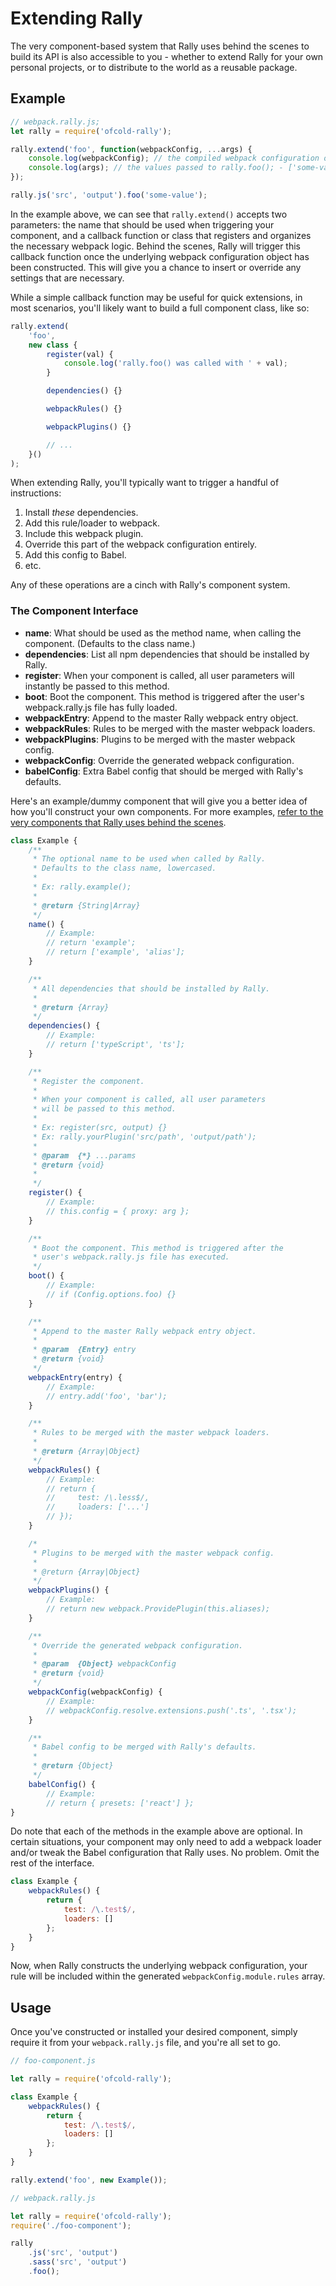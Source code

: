 # Extending Rally

The very component-based system that Rally uses behind the scenes to build its API is also accessible to you - whether to extend Rally for your own personal projects, or to distribute to the world as a reusable package.

## Example

```js
// webpack.rally.js;
let rally = require('ofcold-rally');

rally.extend('foo', function(webpackConfig, ...args) {
    console.log(webpackConfig); // the compiled webpack configuration object.
    console.log(args); // the values passed to rally.foo(); - ['some-value']
});

rally.js('src', 'output').foo('some-value');
```

In the example above, we can see that `rally.extend()` accepts two parameters: the name that should be used when triggering your component, and a callback function or class that registers and organizes the necessary webpack logic. Behind the scenes, Rally will trigger this callback function once the underlying webpack configuration object has been constructed. This will give you a chance to insert or override any settings that are necessary.

While a simple callback function may be useful for quick extensions, in most scenarios, you'll likely want to build a full component class, like so:

```js
rally.extend(
    'foo',
    new class {
        register(val) {
            console.log('rally.foo() was called with ' + val);
        }

        dependencies() {}

        webpackRules() {}

        webpackPlugins() {}

        // ...
    }()
);
```

When extending Rally, you'll typically want to trigger a handful of instructions:

1.  Install _these_ dependencies.
2.  Add this rule/loader to webpack.
3.  Include this webpack plugin.
4.  Override this part of the webpack configuration entirely.
5.  Add this config to Babel.
6.  etc.

Any of these operations are a cinch with Rally's component system.

### The Component Interface

*   **name**: What should be used as the method name, when calling the component. (Defaults to the class name.)
*   **dependencies**: List all npm dependencies that should be installed by Rally.
*   **register**: When your component is called, all user parameters will instantly be passed to this method.
*   **boot**: Boot the component. This method is triggered after the user's webpack.rally.js file has fully loaded.
*   **webpackEntry**: Append to the master Rally webpack entry object.
*   **webpackRules**: Rules to be merged with the master webpack loaders.
*   **webpackPlugins**: Plugins to be merged with the master webpack config.
*   **webpackConfig**: Override the generated webpack configuration.
*   **babelConfig**: Extra Babel config that should be merged with Rally's defaults.

Here's an example/dummy component that will give you a better idea of how you'll construct your own components. For more examples, [refer to the very
components that Rally uses behind the scenes](https://github.com/JeffreyWay/ofcold-rally/tree/master/src/components).

```js
class Example {
    /**
     * The optional name to be used when called by Rally.
     * Defaults to the class name, lowercased.
     *
     * Ex: rally.example();
     *
     * @return {String|Array}
     */
    name() {
        // Example:
        // return 'example';
        // return ['example', 'alias'];
    }

    /**
     * All dependencies that should be installed by Rally.
     *
     * @return {Array}
     */
    dependencies() {
        // Example:
        // return ['typeScript', 'ts'];
    }

    /**
     * Register the component.
     *
     * When your component is called, all user parameters
     * will be passed to this method.
     *
     * Ex: register(src, output) {}
     * Ex: rally.yourPlugin('src/path', 'output/path');
     *
     * @param  {*} ...params
     * @return {void}
     *
     */
    register() {
        // Example:
        // this.config = { proxy: arg };
    }

    /**
     * Boot the component. This method is triggered after the
     * user's webpack.rally.js file has executed.
     */
    boot() {
        // Example:
        // if (Config.options.foo) {}
    }

    /**
     * Append to the master Rally webpack entry object.
     *
     * @param  {Entry} entry
     * @return {void}
     */
    webpackEntry(entry) {
        // Example:
        // entry.add('foo', 'bar');
    }

    /**
     * Rules to be merged with the master webpack loaders.
     *
     * @return {Array|Object}
     */
    webpackRules() {
        // Example:
        // return {
        //     test: /\.less$/,
        //     loaders: ['...']
        // });
    }

    /*
     * Plugins to be merged with the master webpack config.
     *
     * @return {Array|Object}
     */
    webpackPlugins() {
        // Example:
        // return new webpack.ProvidePlugin(this.aliases);
    }

    /**
     * Override the generated webpack configuration.
     *
     * @param  {Object} webpackConfig
     * @return {void}
     */
    webpackConfig(webpackConfig) {
        // Example:
        // webpackConfig.resolve.extensions.push('.ts', '.tsx');
    }

    /**
     * Babel config to be merged with Rally's defaults.
     *
     * @return {Object}
     */
    babelConfig() {
        // Example:
        // return { presets: ['react'] };
}
```

Do note that each of the methods in the example above are optional. In certain situations, your component may only need to add a webpack loader and/or tweak the Babel configuration that Rally uses. No problem. Omit the rest of the interface.

```js
class Example {
    webpackRules() {
        return {
            test: /\.test$/,
            loaders: []
        };
    }
}
```

Now, when Rally constructs the underlying webpack configuration, your rule will be included within the generated `webpackConfig.module.rules` array.

## Usage

Once you've constructed or installed your desired component, simply require it from your `webpack.rally.js` file, and you're all set to go.

```js
// foo-component.js

let rally = require('ofcold-rally');

class Example {
    webpackRules() {
        return {
            test: /\.test$/,
            loaders: []
        };
    }
}

rally.extend('foo', new Example());
```

```js
// webpack.rally.js

let rally = require('ofcold-rally');
require('./foo-component');

rally
    .js('src', 'output')
    .sass('src', 'output')
    .foo();
```
